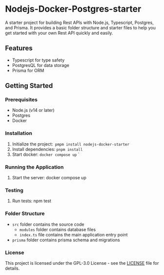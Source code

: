 # Nodejs-Docker-Postgres-starter

A starter project for building Rest APIs with Node.js, Typescript, Postgres, and Prisma. It provides a basic folder structure and starter files to help you get started with your own Rest API quickly and easily.

## Features

- Typescript for type safety
- PostgresQL for data storage
- Prisma for ORM

## Getting Started

### Prerequisites

- Node.js (v14 or later)
- Postgres
- Docker

### Installation

1.  Initialize the project:` pmpm install nodejs-docker-starter`
2.  Install dependencies: `pnpm install`
3.  Start docker: `docker compose up`
    `

### Running the Application

1.  Start the server: docker compose up

### Testing

1.  Run tests: npm test

### Folder Structure

- `src` folder contains the source code
  - `modules` folder contains database files
  - `index.ts` file contains the main application entry point
- `prisma` folder contains prisma schema and migrations

### License

This project is licensed under the GPL-3.0 License - see the [LICENSE](https://github.com/MunavvarSinan/nodejs-prisma-docker-postgres-starter/blob/main/LICENSE) file for details.
